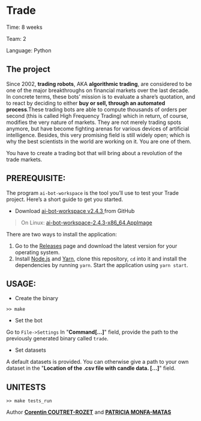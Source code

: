 Trade
===

Time:       8 weeks

Team:       2

Language:   Python


The project
----
Since 2002, **trading robots**, AKA **algorithmic trading**, are considered to be one of the major breakthroughs on financial markets over the last decade. In concrete terms, these bots’ mission is to evaluate a share’s quotation, and to react by deciding to either **buy or sell, through an automated process**.These trading bots are able to compute thousands of orders per second (this is called High Frequency Trading) which in return, of course, modifies the very nature of markets. They are not merely trading spots anymore, but have become fighting arenas for various devices of artificial intelligence.
Besides, this very promising field is still widely open; which is why the best scientists in the world are working on it. You are one of them. 

You have to create a trading bot that will bring about a revolution of the trade markets.


## PREREQUISITE:
The program `ai-bot-workspace` is the tool you’ll use to test your Trade project. Here’s a short guide to get you started.
* Download [ai-bot-workspace v2.4.3 ](https://github.com/jmerle/ai-bot-workspace/releases/tag/v2.4.3) from GitHub
> On Linux: [ai-bot-workspace-2.4.3-x86_64.AppImage](https://github.com/jmerle/ai-bot-workspace/releases/download/v2.4.3/ai-bot-workspace-2.4.3-x86_64.AppImage)

There are two ways to install the application:
1. Go to the [Releases](https://github.com/jmerle/ai-bot-workspace/releases) page and download the latest version for your operating system.
2. Install [Node.js](https://nodejs.org/en/) and [Yarn](https://yarnpkg.com/), clone this repository, `cd` into it and install the dependencies by running `yarn`. Start the application using `yarn start`.


## USAGE:

* Create the binary

```
>> make
```

* Set the bot

Go to `File->Settings`
In "**Command[...]**" field, provide the path to the previously generated binary called `trade`.

* Set datasets

A default datasets is provided. You can otherwise give a path to your own dataset in the
"**Location of the .csv file with candle data. [...]**" field.


## UNITESTS

```
>> make tests_run
```

Author [**Corentin COUTRET-ROZET**](https://github.com/sheiiva) and [**PATRICIA MONFA-MATAS**](https://github.com/patumm)
